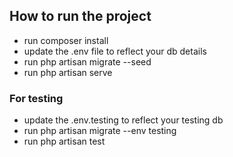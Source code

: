 ## How to run the project

- run composer install
- update the .env file to reflect your db details
- run php artisan migrate --seed
- run php artisan serve

### For testing

- update the .env.testing to reflect your testing db
- run php artisan migrate --env testing
- run php artisan test
